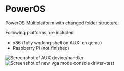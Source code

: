 PowerOS
=======

PowerOS Multiplatform with changed folder structure:

Following platforms are included
- x86 (fully working shell on AUX: on qemu)
- Raspberry Pi (not finished)

![Screenshot of AUX device/handler](http://i.imgur.com/vZJoz7A.jpg)
![Screenshot of new vga mode console driver+test](http://i.imgur.com/9cJsqa3.jpg)
